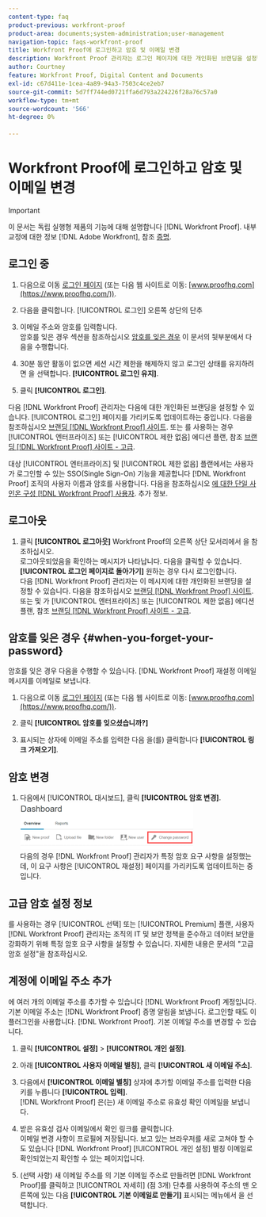 ```yaml
---
content-type: faq
product-previous: workfront-proof
product-area: documents;system-administration;user-management
navigation-topic: faqs-workfront-proof
title: Workfront Proof에 로그인하고 암호 및 이메일 변경
description: Workfront Proof 관리자는 로그인 페이지에 대한 개인화된 브랜딩을 설정할 수 있습니다. Workfront 증명 사이트 브랜딩 을 참조하십시오. 또는 Enterprise 또는 Unlimited Edition 플랜을 사용하는 경우 Workfront Proof 사이트 브랜딩 - 고급 을 참조하십시오.
author: Courtney
feature: Workfront Proof, Digital Content and Documents
exl-id: c67d411e-1cea-4a89-94a3-7503c4ce2eb7
source-git-commit: 5d7ff744ed0721ffa6d793a224226f28a76c57a0
workflow-type: tm+mt
source-wordcount: '566'
ht-degree: 0%

---
```


# Workfront Proof에 로그인하고 암호 및 이메일 변경

>[!IMPORTANT]
>
>이 문서는 독립 실행형 제품의 기능에 대해 설명합니다 [!DNL Workfront Proof]. 내부 교정에 대한 정보 [!DNL Adobe Workfront], 참조 [증명](../../../review-and-approve-work/proofing/proofing.md).

## 로그인 중

1. 다음으로 이동 [로그인 페이지](https://www.proofhq.com/login) (또는 다음 웹 사이트로 이동:  [www.proofhq.com](https://www.proofhq.com/)).

1. 다음을 클릭합니다. [!UICONTROL 로그인] 오른쪽 상단의 단추
1. 이메일 주소와 암호를 입력합니다.\
   암호를 잊은 경우 섹션을 참조하십시오  [암호를 잊은 경우](#when-you-forget-your-password) 이 문서의 뒷부분에서 다음을 수행합니다.

1. 30분 동안 활동이 없으면 세션 시간 제한을 해제하지 않고 로그인 상태를 유지하려면 을 선택합니다. **[!UICONTROL 로그인 유지]**.
1. 클릭 **[!UICONTROL 로그인]**.

다음 [!DNL Workfront Proof] 관리자는 다음에 대한 개인화된 브랜딩을 설정할 수 있습니다. [!UICONTROL 로그인] 페이지를 가리키도록 업데이트하는 중입니다. 다음을 참조하십시오 [브랜딩 [!DNL Workfront Proof] 사이트](../../../workfront-proof/wp-acct-admin/branding/brand-wp-site.md). 또는 를 사용하는 경우 [!UICONTROL 엔터프라이즈] 또는 [!UICONTROL 제한 없음] 에디션 플랜, 참조  [브랜딩 [!DNL Workfront Proof] 사이트 - 고급](../../../workfront-proof/wp-acct-admin/branding/brand-wp-site-advanced.md).

대상 [!UICONTROL 엔터프라이즈] 및 [!UICONTROL 제한 없음] 플랜에서는 사용자가 로그인할 수 있는 SSO(Single Sign-On) 기능을 제공합니다 [!DNL Workfront Proof] 조직의 사용자 이름과 암호를 사용합니다. 다음을 참조하십시오 [에 대한 단일 사인온 구성 [!DNL Workfront Proof] 사용자](../../../workfront-proof/wp-acct-admin/account-settings/configure-sso-for-wp-users.md). 추가 정보.

## 로그아웃

1. 클릭 **[!UICONTROL 로그아웃]** Workfront Proof의 오른쪽 상단 모서리에서 을 참조하십시오.\
   로그아웃되었음을 확인하는 메시지가 나타납니다. 다음을 클릭할 수 있습니다. **[!UICONTROL 로그인 페이지로 돌아가기]** 원하는 경우 다시 로그인합니다.\
   다음 [!DNL Workfront Proof] 관리자는 이 메시지에 대한 개인화된 브랜딩을 설정할 수 있습니다. 다음을 참조하십시오 [브랜딩 [!DNL Workfront Proof] 사이트](../../../workfront-proof/wp-acct-admin/branding/brand-wp-site.md). 또는 및 가 [!UICONTROL 엔터프라이즈] 또는 [!UICONTROL 제한 없음] 에디션 플랜, 참조  [브랜딩 [!DNL Workfront Proof] 사이트 - 고급](../../../workfront-proof/wp-acct-admin/branding/brand-wp-site-advanced.md).

## 암호를 잊은 경우 {#when-you-forget-your-password}

암호를 잊은 경우 다음을 수행할 수 있습니다. [!DNL Workfront Proof] 재설정 이메일 메시지를 이메일로 보냅니다.

1. 다음으로 이동 [로그인 페이지](https://www.proofhq.com/login) (또는 다음 웹 사이트로 이동:  [www.proofhq.com](https://www.proofhq.com/)).

1. 클릭 **[!UICONTROL 암호를 잊으셨습니까?]**
1. 표시되는 상자에 이메일 주소를 입력한 다음 을(를) 클릭합니다 **[!UICONTROL 링크 가져오기]**.

## 암호 변경

1. 다음에서 [!UICONTROL 대시보드], 클릭 **[!UICONTROL 암호 변경]**.\
   ![Change_passowrd.png](assets/change-passowrd-350x95.png)\
   다음의 경우 [!DNL Workfront Proof] 관리자가 특정 암호 요구 사항을 설정했는데, 이 요구 사항은 [!UICONTROL 재설정] 페이지를 가리키도록 업데이트하는 중입니다.

## 고급 암호 설정 정보

를 사용하는 경우 [!UICONTROL 선택] 또는 [!UICONTROL Premium] 플랜, 사용자 [!DNL Workfront Proof] 관리자는 조직의 IT 및 보안 정책을 준수하고 데이터 보안을 강화하기 위해 특정 암호 요구 사항을 설정할 수 있습니다. 자세한 내용은 문서의 &quot;고급 암호 설정&quot;을 참조하십시오.

## 계정에 이메일 주소 추가

에 여러 개의 이메일 주소를 추가할 수 있습니다 [!DNL Workfront Proof] 계정입니다. 기본 이메일 주소는 [!DNL Workfront Proof] 증명 알림을 보냅니다. 로그인할 때도 이 플러그인을 사용합니다. [!DNL Workfront Proof]. 기본 이메일 주소를 변경할 수 있습니다.

1. 클릭 **[!UICONTROL 설정]** > **[!UICONTROL 개인 설정]**.

1. 아래 **[!UICONTROL 사용자 이메일 별칭]**, 클릭 **[!UICONTROL 새 이메일 주소]**.

1. 다음에서 **[!UICONTROL 이메일 별칭]** 상자에 추가할 이메일 주소를 입력한 다음 키를 누릅니다 **[!UICONTROL 입력]**.\
   [!DNL Workfront Proof] 은(는) 새 이메일 주소로 유효성 확인 이메일을 보냅니다.

1. 받은 유효성 검사 이메일에서 확인 링크를 클릭합니다.\
   이메일 변경 사항이 프로필에 저장됩니다. 보고 있는 브라우저를 새로 고쳐야 할 수도 있습니다 [!DNL Workfront Proof] [!UICONTROL 개인 설정] 별칭 이메일로 확인되었는지 확인할 수 있는 페이지입니다.
1. (선택 사항) 새 이메일 주소를 의 기본 이메일 주소로 만들려면 [!DNL Workfront Proof]를 클릭하고 [!UICONTROL 자세히] (점 3개) 단추를 사용하여 주소의 맨 오른쪽에 있는 다음 **[!UICONTROL 기본 이메일로 만들기]** 표시되는 메뉴에서 을 선택합니다.
